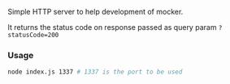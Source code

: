 Simple HTTP server to help development of mocker.

It returns the status code on response passed as query param `?statusCode=200`

### Usage
```bash
node index.js 1337 # 1337 is the port to be used
```